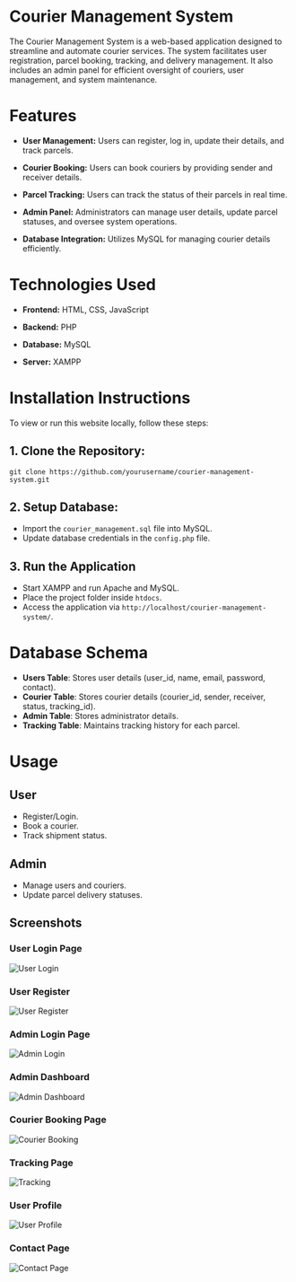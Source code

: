 # Courier Management System

 The Courier Management System is a web-based application designed to streamline and automate courier services. The system facilitates user registration, parcel booking, tracking, and delivery management. It also includes an admin panel for efficient oversight of couriers, user management, and system maintenance.

# Features
- **User Management:** Users can register, log in, update their details, and track parcels.

- **Courier Booking:** Users can book couriers by providing sender and receiver details.

- **Parcel Tracking:** Users can track the status of their parcels in real time.

- **Admin Panel:** Administrators can manage user details, update parcel statuses, and oversee system operations.

- **Database Integration:** Utilizes MySQL for managing courier details efficiently.

# Technologies Used

- **Frontend:** HTML, CSS, JavaScript

- **Backend:** PHP

- **Database:** MySQL

- **Server:** XAMPP

# Installation Instructions

To view or run this website locally, follow these steps:

 ## 1. Clone the Repository:
      
    git clone https://github.com/yourusername/courier-management-system.git

## 2. Setup Database:

- Import the `courier_management.sql` file into MySQL.
- Update database credentials in the `config.php` file.

## 3. Run the Application

 - Start XAMPP and run Apache and MySQL.
 - Place the project folder inside `htdocs`.
 - Access the application via `http://localhost/courier-management-system/`.

# Database Schema

- **Users Table**: Stores user details (user_id, name, email, password, contact).
- **Courier Table**: Stores courier details (courier_id, sender, receiver, status, tracking_id).
- **Admin Table**: Stores administrator details.
- **Tracking Table**: Maintains tracking history for each parcel.

# Usage

## User
-  Register/Login.
-  Book a courier.
-  Track shipment status.

## Admin
-  Manage users and couriers.
-  Update parcel delivery statuses.

## Screenshots

### User Login Page
![User Login](images/User_Login.png)

### User Register
![User Register](images/User_Register.png)

### Admin Login Page
![Admin Login](images/Admin_Login.png)

### Admin Dashboard
![Admin Dashboard](images/Admin_Dashboard.png)

### Courier Booking Page
![Courier Booking](images/Courier_Booking.png)

### Tracking Page
![Tracking](images/Tracking.png)

### User Profile
![User Profile](images/User_Profile.png)

### Contact Page
![Contact Page](images/Contact_Page.png)





 
  




